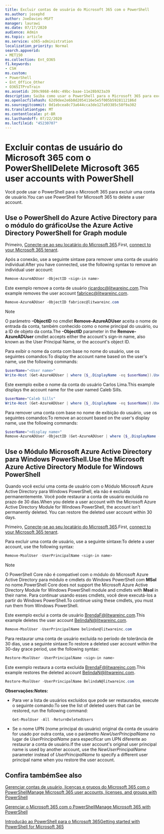 ```yaml
---
title: Excluir contas de usuário do Microsoft 365 com o PowerShell
ms.author: josephd
author: JoeDavies-MSFT
manager: laurawi
ms.date: 07/17/2020
audience: Admin
ms.topic: article
ms.service: o365-administration
localization_priority: Normal
search.appverid:
- MET150
ms.collection: Ent_O365
f1.keywords:
- CSH
ms.custom:
- PowerShell
- Ent_Office_Other
- O365ITProTrain
ms.assetid: 209c9868-448c-49bc-baae-11e28b923a39
description: Saiba como usar o PowerShell para o Microsoft 365 para excluir contas de usuário.
ms.openlocfilehash: 62d9dee2e6b0d2054116e5e5f005b5928112186d
ms.sourcegitcommit: 0d1ebcea8c73a644cca3de127a93385c58f9a302
ms.translationtype: MT
ms.contentlocale: pt-BR
ms.lasthandoff: 07/22/2020
ms.locfileid: "45230707"
---
```

# <a name="delete-microsoft-365-user-accounts-with-powershell"></a><span data-ttu-id="23d24-103">Excluir contas de usuário do Microsoft 365 com o PowerShell</span><span class="sxs-lookup"><span data-stu-id="23d24-103">Delete Microsoft 365 user accounts with PowerShell</span></span>

<span data-ttu-id="23d24-104">Você pode usar o PowerShell para o Microsoft 365 para excluir uma conta de usuário.</span><span class="sxs-lookup"><span data-stu-id="23d24-104">You can use PowerShell for Microsoft 365 to delete a user account.</span></span>
   
## <a name="use-the-azure-active-directory-powershell-for-graph-module"></a><span data-ttu-id="23d24-105">Use o PowerShell do Azure Active Directory para o módulo do gráfico</span><span class="sxs-lookup"><span data-stu-id="23d24-105">Use the Azure Active Directory PowerShell for Graph module</span></span>

<span data-ttu-id="23d24-106">Primeiro, [Conecte-se ao seu locatário do Microsoft 365](connect-to-office-365-powershell.md#connect-with-the-azure-active-directory-powershell-for-graph-module).</span><span class="sxs-lookup"><span data-stu-id="23d24-106">First, [connect to your Microsoft 365 tenant](connect-to-office-365-powershell.md#connect-with-the-azure-active-directory-powershell-for-graph-module).</span></span>

<span data-ttu-id="23d24-107">Após a conexão, use a seguinte sintaxe para remover uma conta de usuário individual:</span><span class="sxs-lookup"><span data-stu-id="23d24-107">After you have connected, use the following syntax to remove an individual user account:</span></span>
  
```powershell
Remove-AzureADUser -ObjectID <sign-in name>
```

<span data-ttu-id="23d24-108">Este exemplo remove a conta de usuário ricardoc@litwareinc.com.</span><span class="sxs-lookup"><span data-stu-id="23d24-108">This example removes the user account fabricec@litwareinc.com.</span></span>
  
```powershell
Remove-AzureADUser -ObjectID fabricec@litwareinc.com
```

> [!NOTE]
> <span data-ttu-id="23d24-109">O parâmetro **-ObjectID** no cmdlet **Remove-AzureADUser** aceita o nome de entrada da conta, também conhecido como o nome principal do usuário, ou a ID de objeto da conta.</span><span class="sxs-lookup"><span data-stu-id="23d24-109">The **-ObjectID** parameter in the **Remove-AzureADUser** cmdlet accepts either the account's sign-in name, also known as the User Principal Name, or the account's object ID.</span></span>
  
<span data-ttu-id="23d24-110">Para exibir o nome da conta com base no nome do usuário, use os seguintes comandos:</span><span class="sxs-lookup"><span data-stu-id="23d24-110">To display the account name based on the user's name, use the following commands:</span></span>
  
```powershell
$userName="<User name>"
Write-Host (Get-AzureADUser | where {$_.DisplayName -eq $userName}).UserPrincipalName
```

<span data-ttu-id="23d24-111">Este exemplo exibe o nome da conta do usuário Carlos Lima.</span><span class="sxs-lookup"><span data-stu-id="23d24-111">This example displays the account name for the user named Caleb Sills.</span></span>
  
```powershell
$userName="Caleb Sills"
Write-Host (Get-AzureADUser | where {$_.DisplayName -eq $userName}).UserPrincipalName
```

<span data-ttu-id="23d24-112">Para remover uma conta com base no nome de exibição do usuário, use os seguintes comandos:</span><span class="sxs-lookup"><span data-stu-id="23d24-112">To remove an account based on the user's display name, use the following commands:</span></span>
  
```powershell
$userName="<display name>"
Remove-AzureADUser -ObjectID (Get-AzureADUser | where {$_.DisplayName -eq $userName}).UserPrincipalName
```

## <a name="use-the-microsoft-azure-active-directory-module-for-windows-powershell"></a><span data-ttu-id="23d24-113">Use o Módulo Microsoft Azure Active Directory para Windows PowerShell.</span><span class="sxs-lookup"><span data-stu-id="23d24-113">Use the Microsoft Azure Active Directory Module for Windows PowerShell</span></span>

<span data-ttu-id="23d24-p101">Quando você exclui uma conta de usuário com o Módulo Microsoft Azure Active Directory para Windows PowerShell, ela não é excluída permanentemente. Você pode restaurar a conta de usuário excluída no prazo de 30 dias.</span><span class="sxs-lookup"><span data-stu-id="23d24-p101">When you delete a user account with the Microsoft Azure Active Directory Module for Windows PowerShell, the account isn't permanently deleted. You can restore the deleted user account within 30 days.</span></span>

<span data-ttu-id="23d24-116">Primeiro, [Conecte-se ao seu locatário do Microsoft 365](connect-to-office-365-powershell.md#connect-with-the-microsoft-azure-active-directory-module-for-windows-powershell).</span><span class="sxs-lookup"><span data-stu-id="23d24-116">First, [connect to your Microsoft 365 tenant](connect-to-office-365-powershell.md#connect-with-the-microsoft-azure-active-directory-module-for-windows-powershell).</span></span>

<span data-ttu-id="23d24-117">Para excluir uma conta de usuário, use a seguinte sintaxe:</span><span class="sxs-lookup"><span data-stu-id="23d24-117">To delete a user account, use the following syntax:</span></span>
  
```powershell
Remove-MsolUser -UserPrincipalName <sign-in name>
```

>[!Note]
><span data-ttu-id="23d24-118">O PowerShell Core não é compatível com o módulo do Microsoft Azure Active Directory para módulo e cmdlets do Windows PowerShell com **MSol** no nome.</span><span class="sxs-lookup"><span data-stu-id="23d24-118">PowerShell Core does not support the Microsoft Azure Active Directory Module for Windows PowerShell module and cmdlets with **Msol** in their name.</span></span> <span data-ttu-id="23d24-119">Para continuar usando esses cmdlets, você deve executá-los a partir do Windows PowerShell.</span><span class="sxs-lookup"><span data-stu-id="23d24-119">To continue using these cmdlets, you must run them from Windows PowerShell.</span></span>
>

<span data-ttu-id="23d24-120">Este exemplo exclui a conta de usuário BrendaF@litwareinc.com.</span><span class="sxs-lookup"><span data-stu-id="23d24-120">This example deletes the user account BelindaN@litwareinc.com.</span></span>
  
```powershell
Remove-MsolUser -UserPrincipalName belindan@litwareinc.com
```

<span data-ttu-id="23d24-121">Para restaurar uma conta de usuário excluída no período de tolerância de 30 dias, use a seguinte sintaxe:</span><span class="sxs-lookup"><span data-stu-id="23d24-121">To restore a deleted user account within the 30-day grace period, use the following syntax:</span></span>
  
```powershell
Restore-MsolUser -UserPrincipalName <sign-in name>
```

<span data-ttu-id="23d24-122">Este exemplo restaura a conta excluída BrendaF@litwareinc.com.</span><span class="sxs-lookup"><span data-stu-id="23d24-122">This example restores the deleted account BelindaN@litwareinc.com.</span></span>
  
```powershell
Restore-MsolUser -UserPrincipalName BelindaN@litwareinc.com
```

 <span data-ttu-id="23d24-123">**Observações:**</span><span class="sxs-lookup"><span data-stu-id="23d24-123">**Notes:**</span></span>
  
- <span data-ttu-id="23d24-124">Para ver a lista de usuários excluídos que pode ser restaurados, execute o seguinte comando:</span><span class="sxs-lookup"><span data-stu-id="23d24-124">To see the list of deleted users that can be restored, run the following command:</span></span>
    
  ```powershell
  Get-MsolUser -All -ReturnDeletedUsers
  ```

- <span data-ttu-id="23d24-125">Se o nome UPN (nome principal do usuário) original da conta de usuário for usado por outra conta, use o parâmetro _NewUserPrincipalName_ no lugar de _UserPrincipalName_ para especificar um UPN diferente ao restaurar a conta de usuário.</span><span class="sxs-lookup"><span data-stu-id="23d24-125">If the user account's original user principal name is used by another account, use the _NewUserPrincipalName_ parameter instead of _UserPrincipalName_ to specify a different user principal name when you restore the user account.</span></span>


## <a name="see-also"></a><span data-ttu-id="23d24-126">Confira também</span><span class="sxs-lookup"><span data-stu-id="23d24-126">See also</span></span>

[<span data-ttu-id="23d24-127">Gerenciar contas de usuário, licenças e grupos do Microsoft 365 com o PowerShell</span><span class="sxs-lookup"><span data-stu-id="23d24-127">Manage Microsoft 365 user accounts, licenses, and groups with PowerShell</span></span>](manage-user-accounts-and-licenses-with-office-365-powershell.md)
  
[<span data-ttu-id="23d24-128">Gerenciar o Microsoft 365 com o PowerShell</span><span class="sxs-lookup"><span data-stu-id="23d24-128">Manage Microsoft 365 with PowerShell</span></span>](manage-office-365-with-office-365-powershell.md)
  
[<span data-ttu-id="23d24-129">Introdução ao PowerShell para o Microsoft 365</span><span class="sxs-lookup"><span data-stu-id="23d24-129">Getting started with PowerShell for Microsoft 365</span></span>](getting-started-with-office-365-powershell.md)
